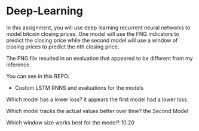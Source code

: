 # Deep-Learning

In this assignment, you will use deep learning recurrent neural networks to model bitcoin closing prices. One model will use the FNG indicators to predict the closing price while the second model will use a window of closing prices to predict the nth closing price.

The FNG file resulted in an evaluation that appeared to be different from my inference. 

You can see in this REPO:

- Custom LSTM RNNS and evaluations for the models

Which model has a lower loss? it appears the first model had a lower loss. 

Which model tracks the actual values better over time? the Second Model

Which window size works best for the model? 10.20
